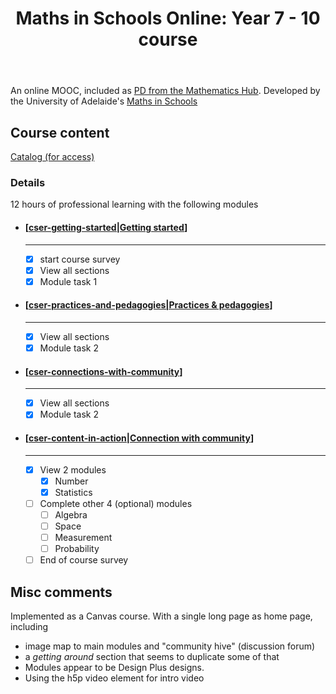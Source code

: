 ﻿---
backlinks:
- title: Exploring australian curriculum
  url: /sense/Python/exploring-australian-curriculum.html
- title: First Nations
  url: /sense/Teaching/first-nations.html
- title: Discipline role models
  url: /sense/Teaching/discipline-role-models.html
- title: Computational thinking
  url: /sense/computing/computational-thinking.html
- title: What is mathematics
  url: /sense/Teaching/Mathematics/what-is-mathematics.html
- title: Teaching Mathematics
  url: /sense/Teaching/Mathematics/teaching-mathematics.html
- title: Teaching Professional Development
  url: /sense/Teaching/Mathematics/teaching-professional-development.html
- title: Mathematical structure
  url: /sense/Teaching/Mathematics/mathematical-structure.html
- title: Mathematical problem solving
  url: /sense/Teaching/Mathematics/mathematical-problem-solving.html
- title: Mathematical Connections Activity Type
  url: /sense/Teaching/Mathematics/activity-types/math-connections-activity-type.html
title: 'Maths in Schools Online: Year 7 - 10 course'
---
An online MOOC, included as [PD from the Mathematics Hub](https://www.mathematicshub.edu.au/understanding-maths/professional-learning/maths-in-schools-professional-learning/). Developed by the University of Adelaide's [Maths in Schools](https://csermoocs.adelaide.edu.au/professional-learning/maths-in-schools)

## Course content

[Catalog (for access)](https://catalog.adelaide.edu.au/dashboard/in-progress)

### Details


12 hours of professional learning with the following modules

<div class="grid cards" markdown>

- #### [[cser-getting-started|Getting started]]

    ----

    - [x] start course survey 
    - [x] View all sections 
    - [x] Module task 1 

- #### [[cser-practices-and-pedagogies|Practices & pedagogies]] 

    ----

    - [x] View all sections 
    - [x] Module task 2  

- #### [[cser-connections-with-community]]

    ----

    - [X] View all sections 
    - [X] Module task 2  

- #### [[cser-content-in-action|Connection with community]] 

    ----

    - [x] View 2 modules
        - [x] Number 
        - [x] Statistics
    - [ ] Complete other 4 (optional) modules
        - [ ] Algebra
        - [ ] Space
        - [ ] Measurement
        - [ ] Probability
    - [ ] End of course survey

</div>



## Misc comments

Implemented as a Canvas course. With a single long page as home page, including

- image map to main modules and "community hive" (discussion forum)
- a _getting around_ section that seems to duplicate some of that
- Modules appear to be Design Plus designs.
- Using the h5p video element for intro video

[//begin]: # "Autogenerated link references for markdown compatibility"
[cser-getting-started|Getting started]: cser-mooc/cser-getting-started "CSER MiS - Getting started module"
[cser-practices-and-pedagogies|Practices & pedagogies]: cser-mooc/cser-practices-and-pedagogies "CSER Maths in Schools - Practices and pedagogies"
[cser-connections-with-community]: cser-connections-with-community "CSER Math Connections with Community"
[cser-content-in-action|Connection with community]: cser-mooc/cser-content-in-action "CSER Maths in Schools - Content in Action"
[//end]: # "Autogenerated link references"